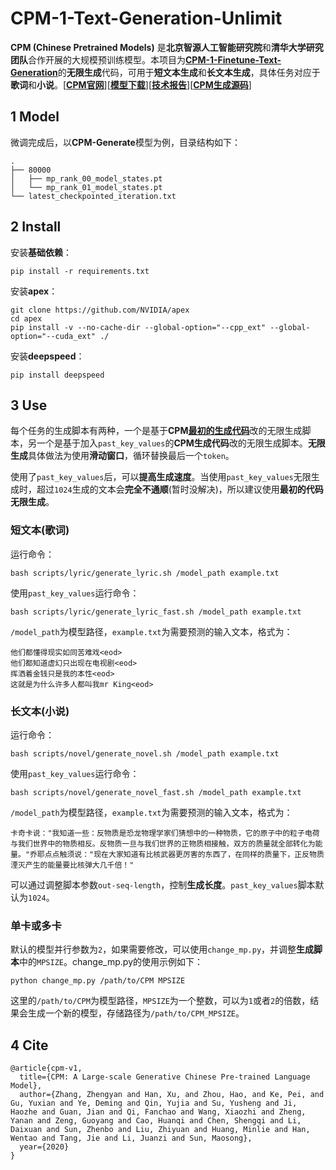 # CPM-1-Text-Generation-Unlimit
**CPM (Chinese Pretrained Models)** 是**北京智源人工智能研究院**和**清华大学研究团队**合作开展的大规模预训练模型。本项目为[**CPM-1-Finetune-Text-Generation**](https://github.com/zhenhao-huang/CPM-1-Finetune-Text-Generation)的**无限生成**代码，可用于**短文本生成**和**长文本生成**，具体任务对应于**歌词**和**小说**。[[**CPM官网**](https://cpm.baai.ac.cn/)][[**模型下载**](https://cpm.baai.ac.cn/download.html)][[**技术报告**](https://arxiv.org/abs/2012.00413)][[**CPM生成源码**](https://github.com/TsinghuaAI/CPM-1-Generate)]
## 1 Model
微调完成后，以**CPM-Generate**模型为例，目录结构如下：

    .
    ├── 80000
    │   ├── mp_rank_00_model_states.pt
    │   └── mp_rank_01_model_states.pt
    └── latest_checkpointed_iteration.txt
## 2 Install
安装**基础依赖**：

    pip install -r requirements.txt
安装**apex**：

    git clone https://github.com/NVIDIA/apex
    cd apex
    pip install -v --no-cache-dir --global-option="--cpp_ext" --global-option="--cuda_ext" ./
安装**deepspeed**：

    pip install deepspeed
## 3 Use
每个任务的生成脚本有两种，一个是基于**CPM**[**最初的生成代码**](https://github.com/TsinghuaAI/CPM-1-Generate/commit/2422770187eae8d498292b16f46bb9dac71c3631#diff-159073d23d683b271e9842fac43ac6da5e70d95a69f32b6238d88639138d933a)改的无限生成脚本，另一个是基于加入`past_key_values`的**CPM生成代码**改的无限生成脚本。**无限生成**具体做法为使用**滑动窗口**，循环替换最后一个`token`。

使用了`past_key_values`后，可以**提高生成速度**。当使用`past_key_values`无限生成时，超过`1024`生成的文本会**完全不通顺**(暂时没解决)，所以建议使用**最初的代码无限生成**。
### 短文本(歌词)
运行命令：

    bash scripts/lyric/generate_lyric.sh /model_path example.txt
使用`past_key_values`运行命令：

    bash scripts/lyric/generate_lyric_fast.sh /model_path example.txt
`/model_path`为模型路径，`example.txt`为需要预测的输入文本，格式为：
    
    他们都懂得现实如同苦难戏<eod>
    他们都知道虚幻只出现在电视剧<eod>
    挥洒着金钱只是我的本性<eod>
    这就是为什么许多人都叫我mr King<eod>
### 长文本(小说)
运行命令：

    bash scripts/novel/generate_novel.sh /model_path example.txt
使用`past_key_values`运行命令：

    bash scripts/novel/generate_novel_fast.sh /model_path example.txt
`/model_path`为模型路径，`example.txt`为需要预测的输入文本，格式为：

    卡奇卡说："我知道一些：反物质是恐龙物理学家们猜想中的一种物质，它的原子中的粒子电荷与我们世界中的物质相反。反物质一旦与我们世界的正物质相接触，双方的质量就全部转化为能量。"乔耶点点触须说："现在大家知道有比核武器更厉害的东西了，在同样的质量下，正反物质湮灭产生的能量要比核弹大几千倍！"
可以通过调整脚本参数`out-seq-length`，控制**生成长度**。`past_key_values`脚本默认为`1024`。
### 单卡或多卡
默认的模型并行参数为`2`，如果需要修改，可以使用`change_mp.py`，并调整**生成脚本**中的`MPSIZE`。change_mp.py的使用示例如下：

    python change_mp.py /path/to/CPM MPSIZE
这里的`/path/to/CPM`为模型路径，`MPSIZE`为一个整数，可以为`1`或者`2`的倍数，结果会生成一个新的模型，存储路径为`/path/to/CPM_MPSIZE`。
## 4 Cite
    @article{cpm-v1,
      title={CPM: A Large-scale Generative Chinese Pre-trained Language Model},
      author={Zhang, Zhengyan and Han, Xu, and Zhou, Hao, and Ke, Pei, and Gu, Yuxian and Ye, Deming and Qin, Yujia and Su, Yusheng and Ji, Haozhe and Guan, Jian and Qi, Fanchao and Wang, Xiaozhi and Zheng, Yanan and Zeng, Guoyang and Cao, Huanqi and Chen, Shengqi and Li, Daixuan and Sun, Zhenbo and Liu, Zhiyuan and Huang, Minlie and Han, Wentao and Tang, Jie and Li, Juanzi and Sun, Maosong},
      year={2020}
    }
